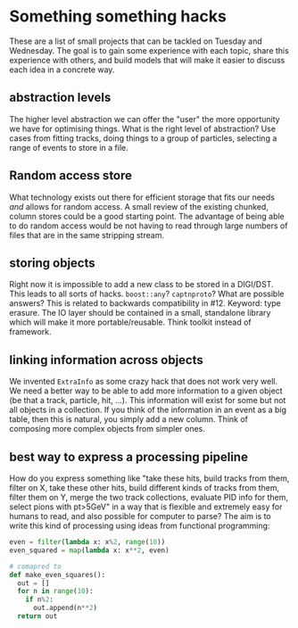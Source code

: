 # Something something hacks

These are a list of small projects that can be tackled on Tuesday
and Wednesday. The goal is to gain some experience with each topic,
share this experience with others, and build models that will make it
easier to discuss each idea in a concrete way.


## abstraction levels

The higher level abstraction we can offer the "user" the more
opportunity we have for optimising things. What is the right level of
abstraction? Use cases from fitting tracks, doing things to a group of
particles, selecting a range of events to store in a file.


## Random access store

What technology exists out there for efficient storage that fits our
needs *and* allows for random access. A small review of the existing
chunked, column stores could be a good starting point. The advantage
of being able to do random access would be not having to read through
large numbers of files that are in the same stripping stream.


## storing objects

Right now it is impossible to add a new class to be stored in a
DIGI/DST. This leads to all sorts of hacks. `boost::any`?
`captnproto`? What are possible answers? This is related to backwards
compatibility in #12. Keyword: type erasure. The IO layer should
be contained in a small, standalone library which will make it more
portable/reusable. Think toolkit instead of framework.


## linking information across objects

We invented `ExtraInfo` as some crazy hack that does not work very
well. We need a better way to be able to add more information to a
given object (be that a track, particle, hit, ...). This information
will exist for some but not all objects in a collection. If you think
of the information in an event as a big table, then this is natural,
you simply add a new column. Think of composing more complex objects
from simpler ones.


## best way to express a processing pipeline

How do you express something like "take these hits, build tracks from
them, filter on X, take these other hits, build different kinds of
tracks from them, filter them on Y, merge the two track collections,
evaluate PID info for them, select pions with pt>5GeV" in a way that
is flexible and extremely easy for humans to read, and also possible
for computer to parse? The aim is to write this kind of processing
using ideas from functional programming:

```python
even = filter(lambda x: x%2, range(10))
even_squared = map(lambda x: x**2, even)

# comapred to
def make_even_squares():
  out = []
  for n in range(10):
    if n%2:
      out.append(n**2)
  return out
```